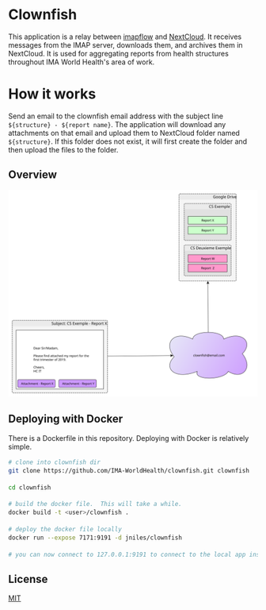 Clownfish
=========

This application is a relay between [imapflow](https://imapflow.com/) and [NextCloud](https://nextcloud.com/).  It receives messages from the IMAP server, downloads them, and archives them in NextCloud.  It is used for aggregating reports from health structures throughout IMA World Health's area of work.

# How it works

Send an email to the clownfish email address with the subject line `${structure} - ${report name}`.  The application will download any attachments on that email and upload them to NextCloud folder named `${structure}`.  If this folder does not exist, it will first create the folder and then upload the files to the folder.

## Overview
![Clownfish Overview](./docs/overview.svg "How it works")

## Deploying with Docker

There is a Dockerfile in this repository.  Deploying with Docker is relatively simple.

```sh
# clone into clownfish dir
git clone https://github.com/IMA-WorldHealth/clownfish.git clownfish

cd clownfish

# build the docker file.  This will take a while.
docker build -t <user>/clownfish .

# deploy the docker file locally
docker run --expose 7171:9191 -d jniles/clownfish

# you can now connect to 127.0.0.1:9191 to connect to the local app instance
```

## License
[MIT](./LICENSE)
